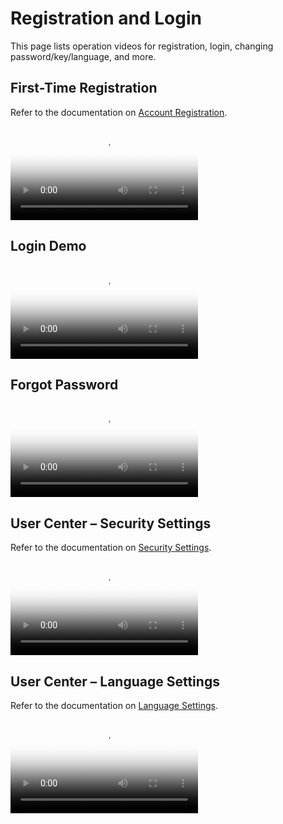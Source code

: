 # Registration and Login

This page lists operation videos for registration, login, changing password/key/language, and more.

## First-Time Registration

Refer to the documentation on [Account Registration](../index.md).

<div class="responsive-video-container">
  <video controls src="https://harbor-test2.cn-sh2.ufileos.com/drun/videos/registration.mp4" preload="metadata" poster="./images/register.png"></video>
</div>

## Login Demo

<div class="responsive-video-container">
  <video controls src="https://harbor-test2.cn-sh2.ufileos.com/drun/videos/login.mp4" preload="metadata" poster="./images/login.png"></video>
</div>

## Forgot Password

<div class="responsive-video-container">
  <video controls src="https://harbor-test2.cn-sh2.ufileos.com/drun/videos/forget-pass.mp4" preload="metadata" poster="./images/forget-pass.png"></video>
</div>

## User Center – Security Settings

Refer to the documentation on [Security Settings](../personal/index.md).

<div class="responsive-video-container">
  <video controls src="https://harbor-test2.cn-sh2.ufileos.com/drun/videos/security.mp4" preload="metadata" poster="./images/security.png"></video>
</div>

## User Center – Language Settings

Refer to the documentation on [Language Settings](../personal/language.md).

<div class="responsive-video-container">
  <video controls src="https://harbor-test2.cn-sh2.ufileos.com/drun/videos/lang-settings.mp4" preload="metadata" poster="./images/language.png"></video>
</div>
